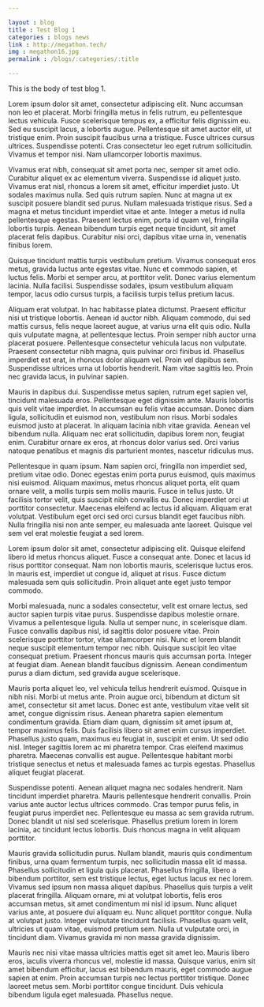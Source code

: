 ```yaml
---

layout : blog
title : Test Blog 1
categories : blogs news
link : http://megathon.tech/
img : megathon16.jpg
permalink : /blogs/:categories/:title

---
```


This is the body of test blog 1.



Lorem ipsum dolor sit amet, consectetur adipiscing elit. Nunc accumsan non leo et placerat. Morbi fringilla metus in felis rutrum, eu pellentesque lectus vehicula. Fusce scelerisque tempus ex, a efficitur felis dignissim eu. Sed eu suscipit lacus, a lobortis augue. Pellentesque sit amet auctor elit, ut tristique enim. Proin suscipit faucibus urna a tristique. Fusce ultrices cursus ultrices. Suspendisse potenti. Cras consectetur leo eget rutrum sollicitudin. Vivamus et tempor nisi. Nam ullamcorper lobortis maximus.

Vivamus erat nibh, consequat sit amet porta nec, semper sit amet odio. Curabitur aliquet ex ac elementum viverra. Suspendisse id aliquet justo. Vivamus erat nisl, rhoncus a lorem sit amet, efficitur imperdiet justo. Ut sodales maximus nulla. Sed quis rutrum sapien. Nunc at magna ut ex suscipit posuere blandit sed purus. Nullam malesuada tristique risus. Sed a magna et metus tincidunt imperdiet vitae et ante. Integer a metus id nulla pellentesque egestas. Praesent lectus enim, porta id quam vel, fringilla lobortis turpis. Aenean bibendum turpis eget neque tincidunt, sit amet placerat felis dapibus. Curabitur nisi orci, dapibus vitae urna in, venenatis finibus lorem.

Quisque tincidunt mattis turpis vestibulum pretium. Vivamus consequat eros metus, gravida luctus ante egestas vitae. Nunc et commodo sapien, et luctus felis. Morbi et semper arcu, at porttitor velit. Donec varius elementum lacinia. Nulla facilisi. Suspendisse sodales, ipsum vestibulum aliquam tempor, lacus odio cursus turpis, a facilisis turpis tellus pretium lacus.

Aliquam erat volutpat. In hac habitasse platea dictumst. Praesent efficitur nisi ut tristique lobortis. Aenean id auctor nibh. Aliquam commodo, dui sed mattis cursus, felis neque laoreet augue, at varius urna elit quis odio. Nulla quis vulputate magna, at pellentesque lectus. Proin semper nibh auctor urna placerat posuere. Pellentesque consectetur vehicula lacus non vulputate. Praesent consectetur nibh magna, quis pulvinar orci finibus id. Phasellus imperdiet est erat, in rhoncus dolor aliquam vel. Proin vel dapibus sem. Suspendisse ultrices urna ut lobortis hendrerit. Nam vitae sagittis leo. Proin nec gravida lacus, in pulvinar sapien.

Mauris in dapibus dui. Suspendisse metus sapien, rutrum eget sapien vel, tincidunt malesuada eros. Pellentesque eget dignissim ante. Mauris lobortis quis velit vitae imperdiet. In accumsan eu felis vitae accumsan. Donec diam ligula, sollicitudin et euismod non, vestibulum non risus. Morbi sodales euismod justo at placerat. In aliquam lacinia nibh vitae gravida. Aenean vel bibendum nulla. Aliquam nec erat sollicitudin, dapibus lorem non, feugiat enim. Curabitur ornare ex eros, at rhoncus dolor varius sed. Orci varius natoque penatibus et magnis dis parturient montes, nascetur ridiculus mus.

Pellentesque in quam ipsum. Nam sapien orci, fringilla non imperdiet sed, pretium vitae odio. Donec egestas enim porta purus euismod, quis maximus nisi euismod. Aliquam maximus, metus rhoncus aliquet porta, elit quam ornare velit, a mollis turpis sem mollis mauris. Fusce in tellus justo. Ut facilisis tortor velit, quis suscipit nibh convallis eu. Donec imperdiet orci ut porttitor consectetur. Maecenas eleifend ac lectus id aliquam. Aliquam erat volutpat. Vestibulum eget orci sed orci cursus blandit eget faucibus nibh. Nulla fringilla nisi non ante semper, eu malesuada ante laoreet. Quisque vel sem vel erat molestie feugiat a sed lorem.

Lorem ipsum dolor sit amet, consectetur adipiscing elit. Quisque eleifend libero id metus rhoncus aliquet. Fusce a consequat ante. Donec et lacus id risus porttitor consequat. Nam non lobortis mauris, scelerisque luctus eros. In mauris est, imperdiet ut congue id, aliquet at risus. Fusce dictum malesuada sem quis sollicitudin. Proin aliquet ante eget justo tempor commodo.

Morbi malesuada, nunc a sodales consectetur, velit est ornare lectus, sed auctor sapien turpis vitae purus. Suspendisse dapibus molestie ornare. Vivamus a pellentesque ligula. Nulla ut semper nunc, in scelerisque diam. Fusce convallis dapibus nisl, id sagittis dolor posuere vitae. Proin scelerisque porttitor tortor, vitae ullamcorper nisi. Nunc et lorem blandit neque suscipit elementum tempor nec nibh. Quisque suscipit leo vitae consequat pretium. Praesent rhoncus mauris quis accumsan porta. Integer at feugiat diam. Aenean blandit faucibus dignissim. Aenean condimentum purus a diam dictum, sed gravida augue scelerisque.

Mauris porta aliquet leo, vel vehicula tellus hendrerit euismod. Quisque in nibh nisi. Morbi ut metus ante. Proin augue orci, bibendum at dictum sit amet, consectetur sit amet lacus. Donec est ante, vestibulum vitae velit sit amet, congue dignissim risus. Aenean pharetra sapien elementum condimentum gravida. Etiam diam quam, dignissim sit amet ipsum at, tempor maximus felis. Duis facilisis libero sit amet enim cursus imperdiet. Phasellus justo quam, maximus eu feugiat in, suscipit et enim. Ut sed odio nisl. Integer sagittis lorem ac mi pharetra tempor. Cras eleifend maximus pharetra. Maecenas convallis est augue. Pellentesque habitant morbi tristique senectus et netus et malesuada fames ac turpis egestas. Phasellus aliquet feugiat placerat.

Suspendisse potenti. Aenean aliquet magna nec sodales hendrerit. Nam tincidunt imperdiet pharetra. Mauris pellentesque hendrerit convallis. Proin varius ante auctor lectus ultrices commodo. Cras tempor purus felis, in feugiat purus imperdiet nec. Pellentesque eu massa ac sem gravida rutrum. Donec blandit ut nisl sed scelerisque. Phasellus pretium lorem in lorem lacinia, ac tincidunt lectus lobortis. Duis rhoncus magna in velit aliquam porttitor.

Mauris gravida sollicitudin purus. Nullam blandit, mauris quis condimentum finibus, urna quam fermentum turpis, nec sollicitudin massa elit id massa. Phasellus sollicitudin et ligula quis placerat. Phasellus fringilla, libero a bibendum porttitor, sem est tristique lectus, eget luctus lacus ex nec lorem. Vivamus sed ipsum non massa aliquet dapibus. Phasellus quis turpis a velit placerat fringilla. Aliquam ornare, mi at volutpat lobortis, felis eros accumsan metus, sit amet condimentum mi nisl id ipsum. Nunc aliquet varius ante, at posuere dui aliquam eu. Nunc aliquet porttitor congue. Nulla at volutpat justo. Integer vulputate tincidunt facilisis. Phasellus quam velit, ultricies ut quam vitae, euismod pretium sem. Nulla ut vulputate orci, in tincidunt diam. Vivamus gravida mi non massa gravida dignissim.

Mauris nec nisi vitae massa ultricies mattis eget sit amet leo. Mauris libero eros, iaculis viverra rhoncus vel, molestie id massa. Quisque varius, enim sit amet bibendum efficitur, lacus est bibendum mauris, eget commodo augue sapien at enim. Proin accumsan turpis nec lectus porttitor tristique. Donec laoreet metus sem. Morbi porttitor congue tincidunt. Duis vehicula bibendum ligula eget malesuada. Phasellus neque. 
